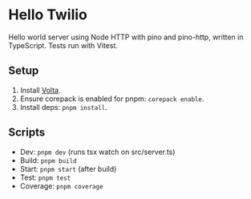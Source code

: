 # Hello Twilio

Hello world server using Node HTTP with pino and pino-http, written in TypeScript. Tests run with Vitest.

## Setup

1. Install [Volta](https://volta.sh/).
2. Ensure corepack is enabled for pnpm: `corepack enable`.
3. Install deps: `pnpm install`.

## Scripts

- Dev: `pnpm dev` (runs tsx watch on src/server.ts)
- Build: `pnpm build`
- Start: `pnpm start` (after build)
- Test: `pnpm test`
- Coverage: `pnpm coverage`

